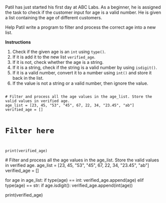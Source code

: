 Patil has just started his first day at ABC Labs. As a beginner, he is assigned the task to check if the customer input for age is a valid number. He is given a list containing the age of different customers.

Help Patil write a program to filter and process the correct age into a new list.

**Instructions**

1. Check if the given age is an `int` using `type()`.
2. If it is add it to the new list `verified_age`.
3. If it is not, check whether the age is a string.
4. If it is a string, check if the string is a valid number by using `isdigit()`.
5. If it is a valid number, convert it to a number using `int()` and store it back in the list.
6. If the value is not a string or a valid number, then ignore the value.

<Editor lang="python" type="exercise">
<code>
# Filter and process all the age values in the age_list. Store the valid values in verified age.
age_list = [23, 45, "53", "45", 67, 22, 34, "23.45", "ab"]
verified_age = []

# Filter here


print(verified_age)
</code>

<solution>
# Filter and process all the age values in the age_list. Store the valid values in verified age.
age_list = [23, 45, "53", "45", 67, 22, 34, "23.45", "ab"]
verified_age = []

for age in age_list:
  if type(age) == int:
    verified_age.append(age)
  elif type(age) == str:
    if age.isdigit():
      verified_age.append(int(age))

print(verified_age)
</solution>
</Editor>